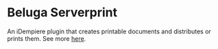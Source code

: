 # Beluga Serverprint
An iDempiere plugin that creates printable documents and distributes or prints them. See more [here](https://wiki.idempiere.org/en/Plugin:_Beluga_Serverprint).
